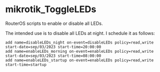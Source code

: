 # mikrotik_ToggleLEDs

RouterOS scripts to enable or disable all LEDs.

The intended use is to disable all LEDs at night. I schedule it as follows:

```
add name=disableLEDs_night on-event=disableLEDs policy=read,write start-date=sep/03/2023 start-time=20:00:00
add name=enableLEDs_morning on-event=enableLEDs policy=read,write start-date=sep/03/2023 start-time=08:00:00
add name=enableLEDs_startup on-event=enableLEDs policy=read,write start-time=startup
```
